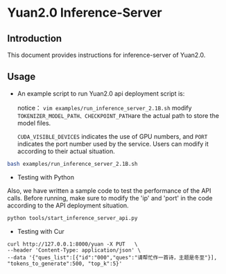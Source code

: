 # Yuan2.0 Inference-Server

## Introduction

This document provides instructions for inference-server of Yuan2.0.

## Usage

- An example script to run Yuan2.0 api deployment script is:

  notice： `vim examples/run_inference_server_2.1B.sh` modify `TOKENIZER_MODEL_PATH、CHECKPOINT_PATH`are the actual path to store the model files.

  `CUDA_VISIBLE_DEVICES` indicates the use of GPU numbers, and `PORT` indicates the port number used by the service. Users can modify it according to their actual situation.

```bash
bash examples/run_inference_server_2.1B.sh
```

- Testing with Python

Also, we have written a sample code to test the performance of the API calls. Before running, make sure to modify the 'ip' and 'port' in the code according to the API deployment situation.

```bash
python tools/start_inference_server_api.py
```

- Testing with Cur

```
curl http://127.0.0.1:8000/yuan -X PUT   \
--header 'Content-Type: application/json' \
--data '{"ques_list":[{"id":"000","ques":"请帮忙作一首诗，主题是冬至"}], "tokens_to_generate":500, "top_k":5}'
```

